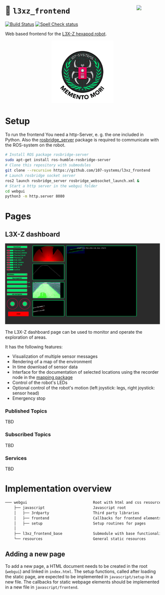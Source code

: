 <a href="https://107-systems.org/"><img align="right" src="https://raw.githubusercontent.com/107-systems/.github/main/logo/107-systems.png" width="15%"></a>
:floppy_disk: `l3xz_frontend`
=============================
[![Build Status](https://github.com/107-systems/l3xz_frontend/actions/workflows/ros2.yml/badge.svg)](https://github.com/107-systems/l3xz_frontend/actions/workflows/ros2.yml)
[![Spell Check status](https://github.com/107-systems/l3xz_frontend/actions/workflows/spell-check.yml/badge.svg)](https://github.com/107-systems/l3xz_frontend/actions/workflows/spell-check.yml)

Web based frontend for the [L3X-Z hexapod robot](https://github.com/107-systems/l3xz).

<p align="center">
  <a href="https://github.com/107-systems/l3xz"><img src="https://raw.githubusercontent.com/107-systems/.github/main/logo/l3xz-logo-memento-mori-github.png" width="40%"></a>
</p>

# Setup

To run the frontend You need a http-Server, e. g. the one included in Python. Also the [rosbridge_server](http://wiki.ros.org/rosbridge_server) package is required to communicate with the ROS-system on the robot.

~~~bash
# Install ROS package rosbridge-server
sudo apt-get install ros-humble-rosbridge-server
# Clone this repository with submodules
git clone --recursive https://github.com/107-systems/l3xz_frontend
# Launch rosbridge socket server
ros2 launch rosbridge_server rosbridge_websocket_launch.xml &
# Start a http server in the webgui folder
cd webgui
python3 -m http.server 8080
~~~

# Pages
## L3X-Z dashboard
<p align="center">
    <img src="doc/reconningpage.png">
</p>
The L3X-Z dashboard page can be used to monitor and operate the exploration of areas.

It has the following features:

* Visualization of multiple sensor messages
* Rendering of a map of the environment
* In time download of sensor data
* Interface for the documentation of selected locations using the recorder node in the [mapping package](https://github.com/107-systems/l3xz-mapping)
* Control of the robot's LEDs
* Optional control of the robot's motion (left joystick: legs, right joystick: sensor head)
* Emergency stop

### Published Topics

TBD

### Subscribed Topics

TBD

### Services

TBD

# Implementation overview

~~~bash
─── webgui                              Root with html and css resources
    ├── javascript                      Javascript root
    │   ├── 3rdparty                    Third party libraries
    │   ├── frontend                    Callbacks for frontend elements
    │   ├── setup                       Setup routines for pages
    │
    ├── l3xz_frontend_base              Submodule with base functionality
    └── resources                       General static resources
~~~

## Adding a new page

To add a new page, a HTML document needs to be created in the root (```webgui```) and linked in ```index.html```. The setup functions, called after loading the static page, are expected to be implemented in ```javascript/setup``` in a new file. The callbacks for static webpage elements should be implemented in a new file in ```javascript/frontend```.
